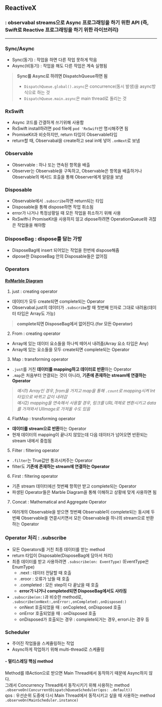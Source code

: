 ## ReactiveX
### : observabal streams으로 Async 프로그래밍을 하기 위한 API (즉, Swift로 Reactive 프로그래밍을 하기 위한 라이브러리)

---

### Sync/Async

- Sync(동기) : 작업을 하면 다른 작업 못하게 막음
- Async(비동기) : 작업을 해도 다른 작업은 계속 실행됨

> **Sync를 Async로 하려면 DispatchQueue하면 됨**  
> - `DispatchQueue.global().async`은 concurrence(동시 발생)을 async방식으로 하는 것  
> - `DispatchQueue.main.async`은 main thread로 돌리는 것

### RxSwift

- Async 코드를 간결하게 쓰기위해 사용함
- RxSwift install하려면 pod file에 `pod 'RxSwift`만 명시해주면 됨
- PromiseKit과 비슷하지만, return 타입이 Observable타입
- return할 때, Observabal을 create하고 seal in에 넣어 `.onNext`로 보냄

### Observable

- Observable : 하나 또는 연속된 항목을 배출
- Observer는 Observable을 구독하고, Observable은 항목을 배출하거나 Observable의 메서드 호출을 통해 Observer에게 알람을 보냄

### Disposable

- Observable에서 `.subscribe`하면 return되는 타입
- Disposable을 통해 dispose하면 작업 취소됨
- error가 나거나 특정상황일 때 모든 작업을 취소하기 위해 사용
- RxSwift나 PromiseKit을 사용하지 않고 dipose하려면 OperationQueue와 귀찮은 작업들을 해야함

### DisposeBag : dispose를 담는 가방

- DisposeBag에 insert 되어있는 작업을 한번에 dispose해줌
- dipose한 DisposeBag 안의 Disposable들은 없어짐

### Operators
#### [RxMarble Diagram](https://rxmarbles.com)

1. just : creating operator

- 데이터가 모두 create되면 complete되는 Operator
- Observabal.just의 데이터가 `.subscribe`할 때 첫번째 인자로 그대로 내려옴(데이터 타입은 Array도 가능)
> **complete되면 DisposeBag에서 없어진다.(for 모든 Operator)**

2. From : creating operator

- Array에 있는 데이터 요소들을 하나씩 떼어서 내려줌(Array 요소 타입은 Any)
- Array에 있는 요소들을 모두 create되면 complete되는 Operator

3. Map : transforming operator

- `.just`를 거친 **데이터를 mapping하고 데이터로 반환**하는 Operator
- `.map`은 처음부터 연결되는 것이 아니라, **기존에 존재하는 stream에 연결하는 Operator**
> *예시1) Array인 경우, from을 거치고 map을 통해 `.count`로 mapping시켜 Int타입으로 바뀌고 값이 내려감*  
> *예시2) mapping을 연속해서 사용할 경우, 링크를 URL객체로 변환시키고 data를 가져와서 UIImage로 가져올 수도 있음*

4. FlatMap : trsnsforming operator

- **데이터를 stream으로 반환**하는 Operator
- 현재 데이터의 mapping이 끝나지 않았는데 다음 데이터가 넘어오면 반환되는 stream 내에서 중첩됨

5. Filter : filtering operator

- `.filter`는 True값만 통과시켜주는 Operator
- filter도 **기존에 존재하는 stream에 연결하는 Operator**

6. First : filtering operator

- 기존 stream 데이터에선 첫번째 항목만 받고 complete되는 Operator
- 파생된 Operator들은 Marble Diagram을 통해 이해하고 상황에 맞게 사용하면 됨

7. Concat : Mathematical and Aggregate Operator

- 여러개의 Observable을 받으면 첫번째 Observable이 complete되는 동시에 두번째 Observable을 연결시키면서 모든 Observable을 하나의 stream으로 반환하는 Operator

### Operator 처리 : .subscribe

- 모든 Operators를 거친 최종 데이터를 받는 method
- return 타입이 Disposable(DisposeBag에 담아서 처리)
- 최종 데이터를 받고 사용하려면 `.subscribe(on: EventType)` (EventType은 EnumType)
  - .next : 데이터 전달할 때 호출  
  - .eroor : 오류가 났들 때 호출  
  - .completed : 모든 step이 다 끝났을 때 호출  
  - **error가 나거나 completed되면 DisposeBag에서도 사라짐**
- `.subscribe(on:)`과 비슷한 method로, `.subscribe(onNext:,onError:,onCompleted:,onDisposed:)`
  - onNext 호출되었을 때 : onCopleted, onDisposed 호출  
  - onError 호출되었을 때 : onDisposed 호출  
  - onDisposed가 호출되는 경우 : complete되거는 경우, error나는 경우 등

### Scheduler

- 주어진 작업들을 스케쥴링하는 작업
- Async하게 작업하기 위해 multi-thread로 스케쥴링

#### - 멀티스레딩 핵심 method

Method를 IBAction으로 받으면 Main Thread에서 동작하기 때문에 Async하지 않다.  
그래서 Concurrency Thread에서 동작시키기 위해 사용하는 method `.observeOn(ConcurrentDispatchQueueScheduler(qos: .default))`  
qos : 우선순위
도중에 다시 Main Thread에서 동작시키고 싶을 때 사용하는 method `.observeOn(MainScheduler.instance)`
